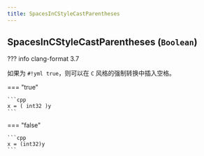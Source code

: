 ```yaml
---
title: SpacesInCStyleCastParentheses
---
```


## SpacesInCStyleCastParentheses (`Boolean`)

??? info
    clang-format 3.7

如果为 `#!yml true`，则可以在 `C` 风格的强制转换中插入空格。

=== "true"

    ```cpp
    x = ( int32 )y
    ```

=== "false"

    ```cpp
    x = (int32)y
    ```
